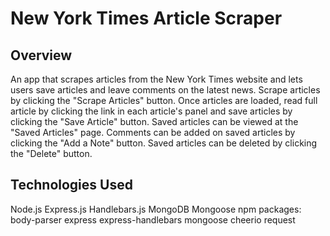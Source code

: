 # New York Times Article Scraper

## Overview
An app that scrapes articles from the New York Times website and lets users save articles and leave comments on the latest news.
Scrape articles by clicking the "Scrape Articles" button.
Once articles are loaded, read full article by clicking the link in each article's panel and save articles by clicking the "Save Article" button.
Saved articles can be viewed at the "Saved Articles" page.
Comments can be added on saved articles by clicking the "Add a Note" button.
Saved articles can be deleted by clicking the "Delete" button.


## Technologies Used
Node.js
Express.js
Handlebars.js
MongoDB
Mongoose
npm packages:
    body-parser
    express
    express-handlebars
    mongoose
    cheerio
    request

